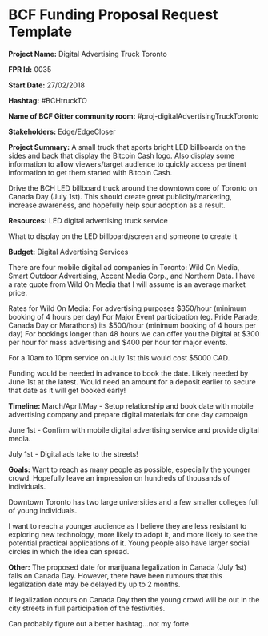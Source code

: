 
# BCF Funding Proposal Request Template

**Project Name:**
Digital Advertising Truck Toronto

**FPR Id:**
0035

**Start Date:**
27/02/2018

**Hashtag:**
#BCHtruckTO

**Name of BCF Gitter community room:**
#proj-digitalAdvertisingTruckToronto

**Stakeholders:**
Edge/EdgeCloser

**Project Summary:**
A small truck that sports bright LED billboards on the sides and back that display the Bitcoin Cash logo. Also display some information to allow viewers/target audience to quickly access pertinent information to get them started with Bitcoin Cash. 

Drive the BCH LED billboard truck around the downtown core of Toronto on Canada Day (July 1st). This should create great publicity/marketing, increase awareness, and hopefully help spur adoption as a result. 

**Resources:**
LED digital advertising truck service

What to display on the LED billboard/screen and someone to create it

**Budget:**
Digital Advertising Services 

There are four mobile digital ad companies in Toronto: Wild On Media, Smart Outdoor Advertising, Accent Media Corp., and Northern Data. I have a rate quote from Wild On Media that I will assume is an average market price.

Rates for Wild On Media:
For advertising purposes $350/hour (minimum booking of 4 hours per day)
For Major Event participation (eg. Pride Parade, Canada Day or Marathons) its $500/hour (minimum booking of 4 hours per day)
For bookings longer than 48 hours we can offer you the Digital at $300 per hour for mass advertising and $400 per hour for major events. 

For a 10am to 10pm service on July 1st this would cost $5000 CAD. 

Funding would be needed in advance to book the date. Likely needed by June 1st at the latest. Would need an amount for a deposit earlier to secure that date as it will get booked early!


**Timeline:**
March/April/May - Setup relationship and book date with mobile advertising company and prepare digital materials for one day campaign

June 1st - Confirm with mobile digital advertising service and provide digital media. 

July 1st - Digital ads take to the streets!

**Goals:**
Want to reach as many people as possible, especially the younger crowd. Hopefully leave an impression on hundreds of thousands of individuals.

Downtown Toronto has two large universities and a few smaller colleges full of young individuals. 

I want to reach a younger audience as I believe they are less resistant to exploring new technology, more likely to adopt it, and more likely to see the potential practical applications of it. Young people also have larger social circles in which the idea can spread. 




**Other:**
The proposed date for marijuana legalization in Canada (July 1st) falls on Canada Day. However, there have been rumours that this legalization date may be delayed by up to 2 months. 

If legalization occurs on Canada Day then the young crowd will be out in the city streets in full participation of the festivities. 

Can probably figure out a better hashtag...not my forte. 
